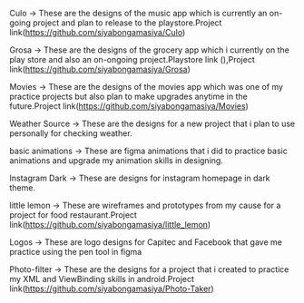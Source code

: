 Culo -> These are the designs of the music app which is currently an on-going project and plan to release to the playstore.Project link(https://github.com/siyabongamasiya/Culo)

Grosa -> These are the designs of the grocery app which i currently on the play store and also an on-ongoing project.Playstore link (),Project link(https://github.com/siyabongamasiya/Grosa)

Movies -> These are the designs of the movies app which was one of my practice projects but also plan to make upgrades anytime in the future.Project link(https://github.com/siyabongamasiya/Movies)

Weather Source -> These are the designs for a new project that i plan to use personally for checking weather.

basic animations -> These are figma animations that i did to practice basic animations and upgrade my animation skills in designing.

Instagram Dark -> These are designs for instagram homepage in dark theme.

little lemon -> These are wireframes and prototypes from my cause for a project for food restaurant.Project link(https://github.com/siyabongamasiya/little_lemon)

Logos -> These are logo designs for Capitec and Facebook that gave me practice using the pen tool in figma

Photo-filter -> These are the designs for a project that i created to practice my XML and ViewBinding skills in android.Project link(https://github.com/siyabongamasiya/Photo-Taker)
